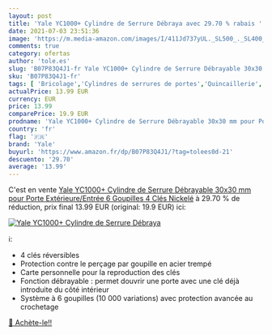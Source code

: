 ```yaml
---
layout: post
title: 'Yale YC1000+ Cylindre de Serrure Débraya avec 29.70 % rabais '
date: 2021-07-03 23:51:36
image: 'https://m.media-amazon.com/images/I/411Jd737yUL._SL500_._SL400_.jpg'
comments: true
category: ofertas
author: 'tole.es'
slug: 'B07P83Q4J1-fr Yale YC1000+ Cylindre de Serrure Débrayable 30x30 mm pour...'
sku: 'B07P83Q4J1-fr'
tags: [ 'Bricolage','Cylindres de serrures de portes','Quincaillerie','Quincaillerie de portes et loquets','yale', ]
actualPrice: 13.99 EUR
currency: EUR
price: 13.99
comparePrice: 19.9 EUR
prodname: 'Yale YC1000+ Cylindre de Serrure Débrayable 30x30 mm pour Porte Extérieure/Entrée  6 Goupilles  4 Clés  Nickelé'
country: 'fr'
flag: '🇫🇷'
brand: 'Yale'
buyurl: 'https://www.amazon.fr/dp/B07P83Q4J1/?tag=tolees0d-21'
descuento: '29.70'
average: '13.99'
---
```


C'est en vente [Yale YC1000+ Cylindre de Serrure Débrayable 30x30 mm pour Porte Extérieure/Entrée  6 Goupilles  4 Clés  Nickelé](https://www.amazon.fr/dp/B07P83Q4J1/?tag=tolees0d-21)  à  29.70 % de réduction, prix final  13.99 EUR (original: 19.9 EUR) ici:

[![Yale YC1000+ Cylindre de Serrure Débraya](https://m.media-amazon.com/images/I/411Jd737yUL._SL500_._SL400_.jpg)](https://www.amazon.fr/dp/B07P83Q4J1/?tag=tolees0d-21)

ℹ️:

- 4 clés réversibles
- Protection contre le perçage par goupille en acier trempé
- Carte personnelle pour la reproduction des clés
- Fonction débrayable : permet douvrir une porte avec une clé déjà introduite du côté intérieur
- Système à 6 goupilles (10 000 variations) avec protection avancée au crochetage

[🛒 Achète-le!!](https://www.amazon.fr/dp/B07P83Q4J1/?tag=tolees0d-21)
